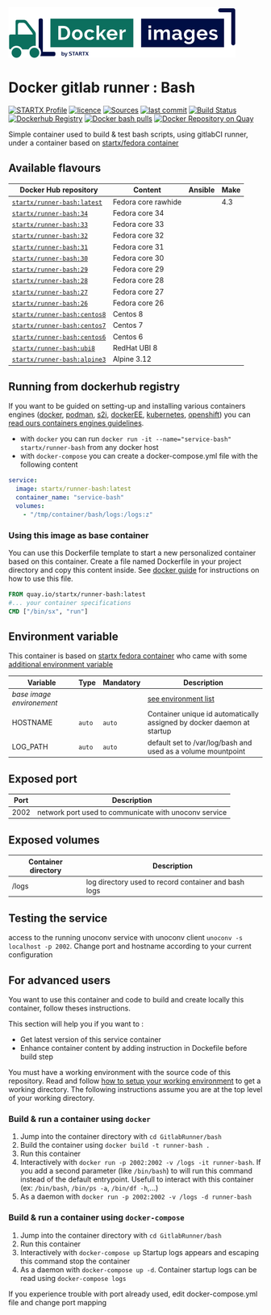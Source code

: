[![startxfr/docker-images](https://raw.githubusercontent.com/startxfr/docker-images/master/travis/logo-small.svg?sanitize=true)](https://github.com/startxfr/docker-images)

# Docker gitlab runner : Bash

[![STARTX Profile](https://img.shields.io/badge/provider-startx-green.svg)](https://github.com/startxfr) [![licence](https://img.shields.io/github/license/startxfr/docker-images.svg)](https://github.com/startxfr/docker-images) [![Sources](https://img.shields.io/badge/startxfr-docker--images-blue.svg)](https://github.com/startxfr/docker-images/tree/master/GitlabRunner/bash/) [![last commit](https://img.shields.io/github/last-commit/startxfr/docker-images.svg)](https://github.com/startxfr/docker-images) [![Build Status](https://travis-ci.org/startxfr/docker-images.svg?branch=master)](https://travis-ci.org/startxfr/docker-images) [![Dockerhub Registry](https://img.shields.io/docker/build/startx/runner-bash.svg)](https://hub.docker.com/r/startx/runner-bash) [![Docker bash pulls](https://img.shields.io/docker/pulls/startx/runner-bash)](https://hub.docker.com/r/startx/runner-bash) [![Docker Repository on Quay](https://quay.io/repository/startx/bash/status "Docker Repository on Quay")](https://quay.io/repository/startx/bash)

Simple container used to build & test bash scripts, using gitlabCI runner, under a container
based on [startx/fedora container](https://hub.docker.com/r/startx/fedora)

## Available flavours

| Docker Hub repository                                                       | Content             | Ansible | Make |
| --------------------------------------------------------------------------- | ------------------- | ------- | ---- |
| [`startx/runner-bash:latest`](https://hub.docker.com/r/startx/runner-bash)  | Fedora core rawhide |         | 4.3  |
| [`startx/runner-bash:34`](https://hub.docker.com/r/startx/runner-bash)      | Fedora core 34      |         |      |
| [`startx/runner-bash:33`](https://hub.docker.com/r/startx/runner-bash)      | Fedora core 33      |         |      |
| [`startx/runner-bash:32`](https://hub.docker.com/r/startx/runner-bash)      | Fedora core 32      |         |      |
| [`startx/runner-bash:31`](https://hub.docker.com/r/startx/runner-bash)      | Fedora core 31      |         |      |
| [`startx/runner-bash:30`](https://hub.docker.com/r/startx/runner-bash)      | Fedora core 30      |         |      |
| [`startx/runner-bash:29`](https://hub.docker.com/r/startx/runner-bash)      | Fedora core 29      |         |      |
| [`startx/runner-bash:28`](https://hub.docker.com/r/startx/runner-bash)      | Fedora core 28      |         |      |
| [`startx/runner-bash:27`](https://hub.docker.com/r/startx/runner-bash)      | Fedora core 27      |         |      |
| [`startx/runner-bash:26`](https://hub.docker.com/r/startx/runner-bash)      | Fedora core 26      |         |      |
| [`startx/runner-bash:centos8`](https://hub.docker.com/r/startx/runner-bash) | Centos 8            |         |      |
| [`startx/runner-bash:centos7`](https://hub.docker.com/r/startx/runner-bash) | Centos 7            |         |      |
| [`startx/runner-bash:centos6`](https://hub.docker.com/r/startx/runner-bash) | Centos 6            |         |      |
| [`startx/runner-bash:ubi8`](https://hub.docker.com/r/startx/runner-bash)    | RedHat UBI 8        |         |      |
| [`startx/runner-bash:alpine3`](https://hub.docker.com/r/startx/runner-bash) | Alpine 3.12         |         |      |

## Running from dockerhub registry

If you want to be guided on setting-up and installing various containers engines
([docker](https://github.com/startxfr/containers-engines/blob/master/Docker.md),
[podman](https://github.com/startxfr/containers-engines/blob/master/Podman.md),
[s2i](https://github.com/startxfr/containers-engines/blob/master/S2I.md),
[dockerEE](https://github.com/startxfr/containers-engines/blob/master/DockerEE.md),
[kubernetes](https://github.com/startxfr/containers-engines/blob/master/Kubernetes.md),
[openshift](https://github.com/startxfr/containers-engines/blob/master/Openshift.md))
you can [read ours containers engines guidelines](https://github.com/startxfr/containers-engines).

- with `docker` you can run `docker run -it --name="service-bash" startx/runner-bash` from any docker host
- with `docker-compose` you can create a docker-compose.yml file with the following content

```YAML
service:
  image: startx/runner-bash:latest
  container_name: "service-bash"
  volumes:
    - "/tmp/container/bash/logs:/logs:z"
```

### Using this image as base container

You can use this Dockerfile template to start a new personalized container based on this container. Create a file named Dockerfile in your project directory and copy this content inside. See [docker guide](http://docs.docker.com/engine/reference/builder/) for instructions on how to use this file.

```Dockerfile
FROM quay.io/startx/runner-bash:latest
#... your container specifications
CMD ["/bin/sx", "run"]
```

## Environment variable

This container is based on [startx fedora container](https://hub.docker.com/r/startx/fedora) who came with
some [additional environment variable](https://github.com/startxfr/docker-images/tree/master/OS#environment-variable)

| Variable                       | Type   | Mandatory | Description                                                                                           |
| ------------------------------ | ------ | --------- | ----------------------------------------------------------------------------------------------------- |
| <i>base image environement</i> |        |           | [see environment list](https://github.com/startxfr/docker-images/tree/master/OS#environment-variable) |
| HOSTNAME                       | `auto` | `auto`    | Container unique id automatically assigned by docker daemon at startup                                |
| LOG_PATH                       | `auto` | `auto`    | default set to /var/log/bash and used as a volume mountpoint                                          |

## Exposed port

| Port | Description                                           |
| ---- | ----------------------------------------------------- |
| 2002 | network port used to communicate with unoconv service |

## Exposed volumes

| Container directory | Description                                          |
| ------------------- | ---------------------------------------------------- |
| /logs               | log directory used to record container and bash logs |

## Testing the service

access to the running unoconv service with unoconv client `unoconv -s localhost -p 2002`. Change port and hostname according to your current configuration

## For advanced users

You want to use this container and code to build and create locally this container, follow theses instructions.

This section will help you if you want to :

- Get latest version of this service container
- Enhance container content by adding instruction in Dockefile before build step

You must have a working environment with the source code of this repository. Read and follow [how to setup your working environment](https://github.com/startxfr/docker-images#setup-your-working-environment-mandatory) to get a working directory. The following instructions assume you are at the top level of your working directory.

### Build & run a container using `docker`

1. Jump into the container directory with `cd GitlabRunner/bash`
2. Build the container using `docker build -t runner-bash .`
3. Run this container
4. Interactively with `docker run -p 2002:2002 -v /logs -it runner-bash`. If you add a second parameter (like `/bin/bash`) to will run this command instead of the default entrypoint. Usefull to interact with this container (ex: `/bin/bash`, `/bin/ps -a`, `/bin/df -h`,...)
5. As a daemon with `docker run -p 2002:2002 -v /logs -d runner-bash`

### Build & run a container using `docker-compose`

1. Jump into the container directory with `cd GitlabRunner/bash`
2. Run this container
3. Interactively with `docker-compose up` Startup logs appears and escaping this command stop the container
4. As a daemon with `docker-compose up -d`. Container startup logs can be read using `docker-compose logs`

If you experience trouble with port already used, edit docker-compose.yml file and change port mapping
